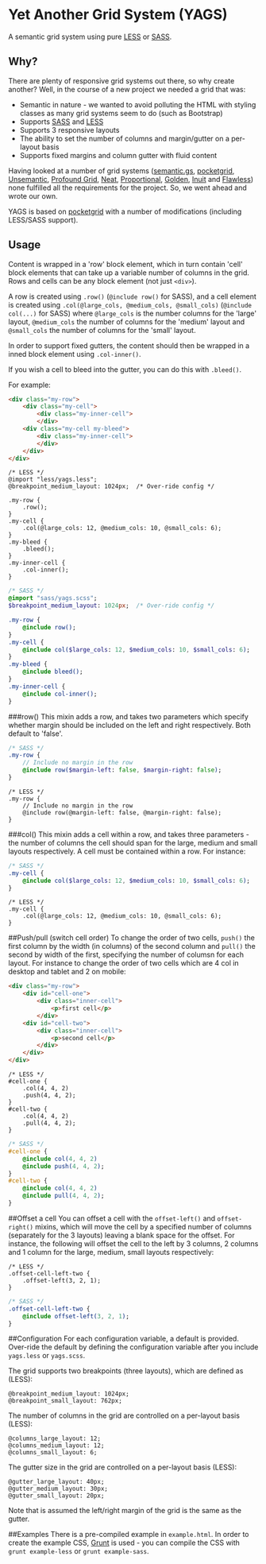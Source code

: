 # Yet Another Grid System (YAGS)
A semantic grid system using pure [LESS](http://lesscss.org) or [SASS](http://sass-lang.com).
## Why?
There are plenty of responsive grid systems out there, so why create another? Well, in the course of a new  project we needed a grid that was:
* Semantic in nature - we wanted to avoid polluting the HTML with styling classes as many grid systems seem to do (such as Bootstrap)
* Supports [SASS](http://sass-lang.com) and [LESS](http://lesscss.org)
* Supports 3 responsive layouts
* The ability to set the number of columns and margin/gutter on a per-layout basis
* Supports fixed margins and column gutter with fluid content

Having looked at a number of grid systems ([semantic.gs](http://semantic.gs/), [pocketgrid](http://arnaudleray.github.io/pocketgrid/), [Unsemantic](http://unsemantic.com/demo-responsive), [Profound Grid](https://github.com/artofrawr/profoundgrid/), [Neat](https://github.com/thoughtbot/neat), [Proportional](https://github.com/mattberridge/Proportional-Grids/), [Golden](http://goldengridsystem.com/), [Inuit](http://terabytenz.github.io/inuit.css-kitchensink/#grids) and [Flawless](https://github.com/laughingwithu/flawless-semantics-grid)) none fulfilled all the requirements for the project.
So, we went ahead and wrote our own.

YAGS is based on [pocketgrid](http://arnaudleray.github.io/pocketgrid/) with a number of modifications (including LESS/SASS support).
## Usage
Content is wrapped in a 'row' block element, which in turn contain 'cell' block elements that can take up a variable number of columns in the grid. Rows and cells can be any block element (not just ```<div>```).

A row is created using ```.row()``` (```@include row()``` for SASS), and a cell element is created using ```.col(@large_cols, @medium_cols, @small_cols)``` (```@include col(...)``` for SASS) where ```@large_cols``` is the number columns for the 'large' layout, ```@medium_cols``` the number of columns for the 'medium' layout and ```@small_cols``` the number of columns for the 'small' layout.

In order to support fixed gutters, the content should then be wrapped in a inned block element using ```.col-inner()```.

If you wish a cell to bleed into the gutter, you can do this with ```.bleed()```.

For example:

```html
<div class="my-row">
	<div class="my-cell">
		<div class="my-inner-cell">
		</div>
	<div class="my-cell my-bleed">
		<div class="my-inner-cell">
		</div>
	</div>
</div>
```
```less
/* LESS */
@import "less/yags.less";
@breakpoint_medium_layout: 1024px; 	/* Over-ride config */

.my-row {
	.row();
}
.my-cell {
	.col(@large_cols: 12, @medium_cols: 10, @small_cols: 6);
}
.my-bleed {
	.bleed();
}
.my-inner-cell {
	.col-inner();
}
```
```sass
/* SASS */
@import "sass/yags.scss";
$breakpoint_medium_layout: 1024px; 	/* Over-ride config */

.my-row {
	@include row();
}
.my-cell {
	@include col($large_cols: 12, $medium_cols: 10, $small_cols: 6);
}
.my-bleed {
	@include bleed();
}
.my-inner-cell {
	@include col-inner();
}
```

###row()
This mixin adds a row, and takes two parameters which specify whether margin should be included on the left and right respectively. Both default to 'false'.
```sass
/* SASS */
.my-row {
	// Include no margin in the row
	@include row($margin-left: false, $margin-right: false);
}
```
```less
/* LESS */
.my-row {
	// Include no margin in the row
	@include row(@margin-left: false, @margin-right: false);
}
```

###col()
This mixin adds a cell within a row, and takes three parameters - the number of columns the cell should span for the large, medium and small layouts respectively.
A cell must be contained within a row.
For instance:
```sass
/* SASS */
.my-cell {
	@include col($large_cols: 12, $medium_cols: 10, $small_cols: 6);
}
```
```less
/* LESS */
.my-cell {
	.col(@large_cols: 12, @medium_cols: 10, @small_cols: 6);
}
```

##Push/pull (switch cell order)
To change the order of two cells, ```push()``` the first column by the width (in columns) of the second column and ```pull()``` the second by width of the first, specifying
the number of columsn for each layout.
For instance to change the order of two cells which are 4 col in desktop and tablet and 2 on mobile:
```html
<div class="my-row">
	<div id="cell-one">
		<div class="inner-cell">
			<p>first cell</p>
		</div>
	<div id="cell-two">
		<div class="inner-cell">
			<p>second cell</p>
		</div>
	</div>
</div>

```
```less
/* LESS */
#cell-one {
	.col(4, 4, 2)
	.push(4, 4, 2);
}
#cell-two {
	.col(4, 4, 2)
	.pull(4, 4, 2);
}
```
```sass
/* SASS */
#cell-one {
	@include col(4, 4, 2)
	@include push(4, 4, 2);
}
#cell-two {
	@include col(4, 4, 2)
	@include pull(4, 4, 2);
}
```

##Offset a cell
You can offset a cell with the ```offset-left()``` and ```offset-right()``` mixins, which will move the cell by a specified number of columns (separately for the 3 layouts) leaving 
a blank space for the offset.
For instance, the following will offset the cell to the left by 3 columns, 2 columns and 1 column for the large, medium, small layouts respectively:
```less
/* LESS */
.offset-cell-left-two {
	.offset-left(3, 2, 1);
}
```
```sass
/* SASS */
.offset-cell-left-two {
	@include offset-left(3, 2, 1);
}
```

##Configuration
For each configuration variable, a default is provided. Over-ride the default by defining the configuration variable after you include ```yags.less``` or ```yags.scss```.

The grid supports two breakpoints (three layouts), which are defined as (LESS):
```
@breakpoint_medium_layout: 1024px;
@breakpoint_small_layout: 762px;
```

The number of columns in the grid are controlled on a per-layout basis (LESS):
```
@columns_large_layout: 12;
@columns_medium_layout: 12;
@columns_small_layout: 6;
```

The gutter size in the grid are controlled on a per-layout basis (LESS):
```
@gutter_large_layout: 40px;
@gutter_medium_layout: 30px;
@gutter_small_layout: 20px;
```

Note that is assumed the left/right margin of the grid is the same as the gutter.

##Examples
There is a pre-compiled example in ```example.html```. In order to create the example CSS, [Grunt](http://gruntjs.com) is used - you can compile the CSS with ```grunt example-less``` or ```grunt example-sass```.